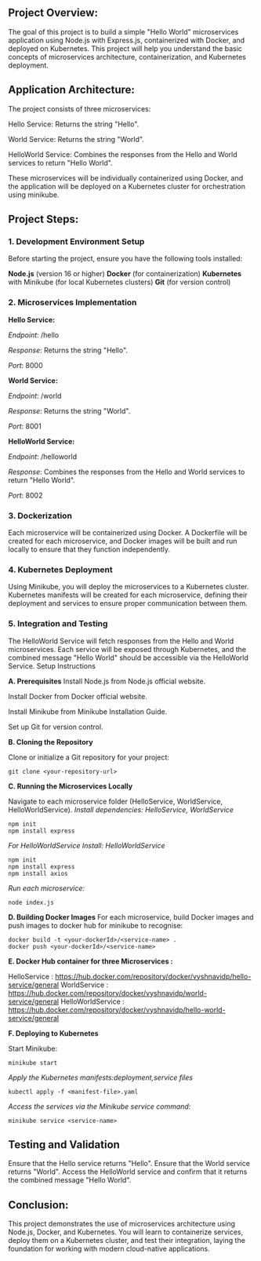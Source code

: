 
## Project Overview:
The goal of this project is to build a simple "Hello World" microservices application using Node.js with Express.js, containerized with Docker, and deployed on Kubernetes. This project will help you understand the basic concepts of microservices architecture, containerization, and Kubernetes deployment.

## Application Architecture:
The project consists of three microservices:

Hello Service: Returns the string "Hello".

World Service: Returns the string "World".

HelloWorld Service: Combines the responses from the Hello and World services to return "Hello World".

These microservices will be individually containerized using Docker, and the application will be deployed on a Kubernetes cluster for orchestration using minikube.

## Project Steps:
### 1. Development Environment Setup
Before starting the project, ensure you have the following tools installed:

**Node.js** (version 16 or higher)
**Docker** (for containerization)
**Kubernetes** with Minikube (for local Kubernetes clusters)
**Git** (for version control)
### 2. Microservices Implementation
**Hello Service:**

_Endpoint_: /hello

_Response_: Returns the string "Hello".

_Port_: 8000

**World Service:**

_Endpoint_: /world

_Response_: Returns the string "World".

_Port_: 8001

**HelloWorld Service:**

_Endpoint_: /helloworld

_Response_: Combines the responses from the Hello and World services to return "Hello World".

_Port_: 8002

### 3. Dockerization

Each microservice will be containerized using Docker. A Dockerfile will be created for each microservice, and Docker images will be built and run locally to ensure that they function independently.

### 4. Kubernetes Deployment

Using Minikube, you will deploy the microservices to a Kubernetes cluster. Kubernetes manifests will be created for each microservice, defining their deployment and services to ensure proper communication between them.

### 5. Integration and Testing

The HelloWorld Service will fetch responses from the Hello and World microservices.
Each service will be exposed through Kubernetes, and the combined message "Hello World" should be accessible via the HelloWorld Service.
Setup Instructions

**A. Prerequisites**
Install Node.js from Node.js official website.

Install Docker from Docker official website.

Install Minikube from Minikube Installation Guide.

Set up Git for version control.

**B. Cloning the Repository**

Clone or initialize a Git repository for your project:

```
git clone <your-repository-url>

```
**C. Running the Microservices Locally**

Navigate to each microservice folder (HelloService, WorldService, HelloWorldService).
_Install dependencies: HelloService, WorldService_
```
npm init
npm install express

```
_For HelloWorldService Install: HelloWorldService_

```
npm init
npm install express
npm install axios

```
_Run each microservice:_

```
node index.js

```
**D. Building Docker Images**
For each microservice, build Docker images and push images to docker hub for minikube to recognise:
```
docker build -t <your-dockerId>/<service-name> .
docker push <your-dockerId>/<service-name>

```

**E. Docker Hub container for three Microservices :**

HelloService : https://hub.docker.com/repository/docker/vyshnavidp/hello-service/general
WorldService : https://hub.docker.com/repository/docker/vyshnavidp/world-service/general
HelloWorldService : https://hub.docker.com/repository/docker/vyshnavidp/hello-world-service/general

**F. Deploying to Kubernetes**

Start Minikube:
```
minikube start

```

_Apply the Kubernetes manifests:deployment,service files_

```
kubectl apply -f <manifest-file>.yaml

```
_Access the services via the Minikube service command:_

```
minikube service <service-name>

```

## Testing and Validation
Ensure that the Hello service returns "Hello".
Ensure that the World service returns "World".
Access the HelloWorld service and confirm that it returns the combined message "Hello World".

## Conclusion:
This project demonstrates the use of microservices architecture using Node.js, Docker, and Kubernetes. You will learn to containerize services, deploy them on a Kubernetes cluster, and test their integration, laying the foundation for working with modern cloud-native applications.
